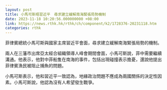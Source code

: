 ```yaml
---
layout: post
title: 小馬可斯晤習近平　尋求建立緩解南海緊張局勢機制
date: 2023-11-18 10:20:56.000000000 +08:00
link: https://news.rthk.hk/rthk/ch/component/k2/1728376-20231118.htm
categories: rthk
---
```


菲律賓總統小馬可斯與國家主席習近平會面，尋求建立緩解南海緊張局勢的機制。

兩人在三藩市出席亞太經合組織領導人峰會期間會面，小馬可斯說，菲中需要繼續溝通。他表示，他對中菲船隻在南海的事件，包括出現碰撞表示擔憂，還說他提出菲律賓漁民被阻止捕魚的問題。

小馬可斯表示，他和習近平一致認為，地緣政治問題不應成為兩國關係的決定性因素。小馬可斯說，他認為沒有人希望發生戰爭。
